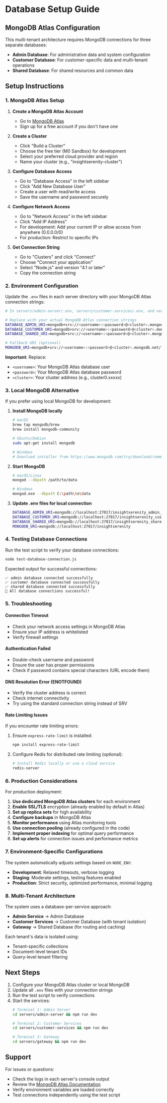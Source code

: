 # Database Setup Guide

## MongoDB Atlas Configuration

This multi-tenant architecture requires MongoDB connections for three separate databases:
- **Admin Database**: For administrative data and system configuration
- **Customer Database**: For customer-specific data and multi-tenant operations
- **Shared Database**: For shared resources and common data

## Setup Instructions

### 1. MongoDB Atlas Setup

1. **Create a MongoDB Atlas Account**
   - Go to [MongoDB Atlas](https://www.mongodb.com/cloud/atlas)
   - Sign up for a free account if you don't have one

2. **Create a Cluster**
   - Click "Build a Cluster"
   - Choose the free tier (M0 Sandbox) for development
   - Select your preferred cloud provider and region
   - Name your cluster (e.g., "insightserenity-cluster")

3. **Configure Database Access**
   - Go to "Database Access" in the left sidebar
   - Click "Add New Database User"
   - Create a user with read/write access
   - Save the username and password securely

4. **Configure Network Access**
   - Go to "Network Access" in the left sidebar
   - Click "Add IP Address"
   - For development: Add your current IP or allow access from anywhere (0.0.0.0/0)
   - For production: Restrict to specific IPs

5. **Get Connection String**
   - Go to "Clusters" and click "Connect"
   - Choose "Connect your application"
   - Select "Node.js" and version "4.1 or later"
   - Copy the connection string

### 2. Environment Configuration

Update the `.env` files in each server directory with your MongoDB Atlas connection strings:

```bash
# In servers/admin-server/.env, servers/customer-services/.env, and servers/gateway/.env

# Replace with your actual MongoDB Atlas connection strings
DATABASE_ADMIN_URI=mongodb+srv://<username>:<password>@<cluster>.mongodb.net/insightserenity_admin_dev?retryWrites=true&w=majority
DATABASE_CUSTOMER_URI=mongodb+srv://<username>:<password>@<cluster>.mongodb.net/insightserenity_customer_dev?retryWrites=true&w=majority
DATABASE_SHARED_URI=mongodb+srv://<username>:<password>@<cluster>.mongodb.net/insightserenity_shared_dev?retryWrites=true&w=majority

# Fallback URI (optional)
MONGODB_URI=mongodb+srv://<username>:<password>@<cluster>.mongodb.net/?retryWrites=true&w=majority
```

**Important**: Replace:
- `<username>`: Your MongoDB Atlas database user
- `<password>`: Your MongoDB Atlas database password
- `<cluster>`: Your cluster address (e.g., cluster0.xxxxx)

### 3. Local MongoDB Alternative

If you prefer using local MongoDB for development:

1. **Install MongoDB locally**
   ```bash
   # macOS
   brew tap mongodb/brew
   brew install mongodb-community

   # Ubuntu/Debian
   sudo apt-get install mongodb

   # Windows
   # Download installer from https://www.mongodb.com/try/download/community
   ```

2. **Start MongoDB**
   ```bash
   # macOS/Linux
   mongod --dbpath /path/to/data

   # Windows
   mongod.exe --dbpath C:\path\to\data
   ```

3. **Update .env files for local connection**
   ```bash
   DATABASE_ADMIN_URI=mongodb://localhost:27017/insightserenity_admin_dev
   DATABASE_CUSTOMER_URI=mongodb://localhost:27017/insightserenity_customer_dev
   DATABASE_SHARED_URI=mongodb://localhost:27017/insightserenity_shared_dev
   MONGODB_URI=mongodb://localhost:27017/insightserenity
   ```

### 4. Testing Database Connections

Run the test script to verify your database connections:

```bash
node test-database-connection.js
```

Expected output for successful connections:
```
✅ admin database connected successfully
✅ customer database connected successfully
✅ shared database connected successfully
🎉 All database connections successful!
```

### 5. Troubleshooting

#### Connection Timeout
- Check your network access settings in MongoDB Atlas
- Ensure your IP address is whitelisted
- Verify firewall settings

#### Authentication Failed
- Double-check username and password
- Ensure the user has proper permissions
- Check if password contains special characters (URL encode them)

#### DNS Resolution Error (ENOTFOUND)
- Verify the cluster address is correct
- Check internet connectivity
- Try using the standard connection string instead of SRV

#### Rate Limiting Issues
If you encounter rate limiting errors:
1. Ensure `express-rate-limit` is installed:
   ```bash
   npm install express-rate-limit
   ```
2. Configure Redis for distributed rate limiting (optional):
   ```bash
   # Install Redis locally or use a cloud service
   redis-server
   ```

### 6. Production Considerations

For production deployment:

1. **Use dedicated MongoDB Atlas clusters** for each environment
2. **Enable SSL/TLS** encryption (already enabled by default in Atlas)
3. **Set up replica sets** for high availability
4. **Configure backups** in MongoDB Atlas
5. **Monitor performance** using Atlas monitoring tools
6. **Use connection pooling** (already configured in the code)
7. **Implement proper indexing** for optimal query performance
8. **Set up alerts** for connection issues and performance metrics

### 7. Environment-Specific Configurations

The system automatically adjusts settings based on `NODE_ENV`:

- **Development**: Relaxed timeouts, verbose logging
- **Staging**: Moderate settings, testing features enabled
- **Production**: Strict security, optimized performance, minimal logging

### 8. Multi-Tenant Architecture

The system uses a database-per-service approach:
- **Admin Service** → Admin Database
- **Customer Services** → Customer Database (with tenant isolation)
- **Gateway** → Shared Database (for routing and caching)

Each tenant's data is isolated using:
- Tenant-specific collections
- Document-level tenant IDs
- Query-level tenant filtering

## Next Steps

1. Configure your MongoDB Atlas cluster or local MongoDB
2. Update all `.env` files with your connection strings
3. Run the test script to verify connections
4. Start the services:
   ```bash
   # Terminal 1: Admin Server
   cd servers/admin-server && npm run dev

   # Terminal 2: Customer Services
   cd servers/customer-services && npm run dev

   # Terminal 3: Gateway
   cd servers/gateway && npm run dev
   ```

## Support

For issues or questions:
- Check the logs in each server's console output
- Review the [MongoDB Atlas Documentation](https://docs.atlas.mongodb.com/)
- Verify environment variables are loaded correctly
- Test connections independently using the test script
